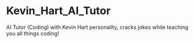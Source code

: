 # Kevin_Hart_AI_Tutor
 AI Tutor (Coding) with Kevin Hart personality, cracks jokes while teaching you all things coding!
